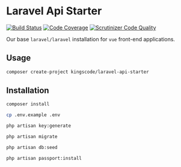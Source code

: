 # Laravel Api Starter

[![Build Status](https://scrutinizer-ci.com/g/kingscode/laravel-api-starter/badges/build.png?b=master)](https://scrutinizer-ci.com/g/kingscode/laravel-api-starter/build-status/master)
[![Code Coverage](https://scrutinizer-ci.com/g/kingscode/laravel-api-starter/badges/coverage.png?b=master)](https://scrutinizer-ci.com/g/kingscode/laravel-api-starter/?branch=master)
[![Scrutinizer Code Quality](https://scrutinizer-ci.com/g/kingscode/laravel-api-starter/badges/quality-score.png?b=master)](https://scrutinizer-ci.com/g/kingscode/laravel-api-starter/?branch=master)

Our base `laravel/laravel` installation for `vue` front-end applications.

## Usage
```bash
composer create-project kingscode/laravel-api-starter
```

## Installation

```bash
composer install
```

```bash
cp .env.example .env
```

```bash
php artisan key:generate
```

```bash
php artisan migrate
```

```bash
php artisan db:seed
```

```bash
php artisan passport:install
```

